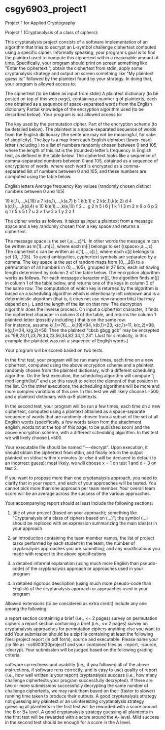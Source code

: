 # csgy6903_project1
Project 1 for Applied Cryptography

Project 1 (Cryptanalysis of a class of ciphers):

This cryptanalysis project consists of a software implementation of an algorithm that tries to decrypt an L-symbol challenge ciphertext computed using a specific cipher. Informally speaking, your program's goal is to find the plaintext used to compute this ciphertext within a reasonable amount of time. Specifically, your program should print on screen something like "Enter the ciphertext:", obtain the ciphertext from stdin, apply some cryptanalysis strategy and output on screen something like "My plaintext guess is:" followed by the plaintext found by your strategy. In doing that, your program is allowed access to:

The ciphertext (to be taken as input from stdin)
A plaintext dictionary (to be posted on top of this web page), containing a number q of plaintexts, each one obtained as a sequence of space-separated words from the English dictionary
Partial knowledge of the encryption algorithm used (to be described below).
Your program is not allowed access to:

The key used by the permutation cipher.
Part of the encryption scheme (to be detailed below).
The plaintext is a space-separated sequence of words from the English dictionary (the sentence may not be meaningful, for sake of simplicity). The key is a map from each English alphabet (lower-case) letter (including <space>) to a list of numbers randomly chosen between 0 and 105, where the length of this list is the (rounded) letter’s frequency in English text, as defined in the table below. The ciphertext looks like a sequence of comma-separated numbers between 0 and 105, obtained as a sequence of encryptions of words, where each word is encrypted as a comma-separated list of numbers between 0 and 105, and these numbers are computed using the table below.


English letters  Average frequency  Key values (randomly chosen distinct numbers between 0 and 105)

<space>          19                 k(<space>,1),…,k(<space>,19)
a                7                  k(a,1),…,k(a,7)
b                1                  k(b,1)
c                2                  k(c,1),k(c,2)
d                4                  k(d,1),…,k(d,4)
e                10                 k(e,1),…,k(e,10)
f                2                  …
g                2
h                5
i                6
j                1
k                1 
l                3
m                2
n                6
o                6
p                2
q                1
r                5
s                5
t                7
u                2
v                1
w                2
x                1
y                2
z                1

The cipher works as follows. It takes as input a plaintext from a message space and a key randomly chosen from a key space and returns a ciphertext.

The message space is the set {<space>,a,..,z}^L. In other words the message m can be written as m[1]...m[L], where each m[i] belongs to set {(space>,a,..,z}
The ciphertext c can be written as c[1],...,c[L], where each c[i] belongs to set {0,..,105}. To avoid ambiguities, cyphertext symbols are separated by a comma.
The key space is the set of random maps from {0,..,26} to a permutation of all numbers in {0,…,105}, grouped in 27 lists, each list having length determined by column 2 of the table below.
The encryption algorithm works as follows. For each message character m[j], the algorithm finds m[j] in column 1 of the table below, and returns one of the keys in column 3 of the same row. The computation of which key is returned by the algorithm is based on a scheduling algorithm which is intentionally left unknown and is a deterministic algorithm (that is, it does not use new random bits) that may depend on j, L and the length of the list on that row.
The decryption algorithm does the inverse process. On input a ciphertext character, it finds the ciphertext character in column 3 of the table, and returns the column 1 plaintext letter (possibly including <space>) that is on the same row.  
For instance, assume k(<space>,1)=76,...,k(<space>,19)=94, k(b,1)=23, k(c,1)=11, k(c,2)=98, k(g,1)=34, k(g,2)=56. Then the plaintext “cbcb gbgg gcb” may be encrypted as “98,23,11,23,79,34,23,56,34,82,34,11,23”. (Just for simplicity, in this example the plaintext was not a sequence of English words.)

Your program will be scored based on two tests.

In the first test, your program will be run many times, each time on a new ciphertext, computed using the above encryption scheme and a plaintext randomly chosen from the plaintext dictionary, with a different scheduling algorithm. On the first execution, the scheduling algorithm will compute “j mod length(list)” and use this result to select the element of that position in the list. On the other executions, the scheduling algorithms will be more and more complex variations of this one. In this test we will likely choose L=500, and a plaintext dictionary with q=5 plaintexts.

In the second test, your program will be run a few times, each time on a new ciphertext, computed using a plaintext obtained as a space-separate sequence of words that are randomly chosen from a subset of the set of all English words (specifically, a few words taken from the attachment english_words.txt at the top of this page, to be published soon) and the above encryption scheme, with a different scheduling algorithm. In this test we will likely choose L=500.

Your executable file should be named "<last name1>-<last name2>-<last name3>-decrypt". Upon execution, it should obtain the ciphertext from stdin, and finally return the output plaintext on stdout within x minutes (or else it will be declared to default to an incorrect guess); most likely, we will choose x = 1 on test 1 and x = 3 on test 2.

If you want to propose more than one cryptanalysis approach, you need to clarify that in your report, and each of your approaches will be tested. You cannot pick more than one approach per team member. Your overall team score will be an average across the success of the various approaches.

Your accompanying report should at least include the following sections:

 1. title of your project (based on your approach); something like "Cryptanalysis of a class of ciphers based on (...)"; the symbol (...) should be replaced with an expression summarizing the main idea(s) in your approach

 2. an introduction containing the team member names; the list of project tasks performed by each student in the team; the number of cryptanalysis approaches you are submitting; and any modifications you made with respect to the above specifications

 3. a detailed informal explanation (using much more English than pseudo-code) of the cryptanalysis approach or approaches used in your program

 4. a detailed rigorous description (using much more pseudo-code than English) of the cryptanalysis approach or approaches used in your program

Allowed extensions (to be considered as extra credit) include any one among the following:

a report section containing a brief (i.e., <= 2 pages) survey on permutation ciphers
a report section containing a brief (i.e., <= 2 pages) survey on cryptanalysis approaches for permutation ciphers
anything else you want to add
Your submission should be a zip file containing at least the following files: project report (in pdf form), source and executable. Please name your zip file as <last-name1><last-name2><last-name3>-cs6903f20project1 and your contained files as <last-name1><last-name2><last-name3>-report, <last-name1><last-name2><last-name3>-source, <last-name1><last-name2><last-name3>-decrypt. Your submission will be judged based on the following grading criteria:

software correctness and usability (i.e., if you followed all of the above instructions, if software runs correctly, and is easy to use)
quality of report (i.e., how well written is your report)
cryptanalysis success (i.e., how many challenge ciphertexts your program successfully decrypted). If there are two or more submissions successfully decrypting the same number of challenge ciphertexts, we may rank them based on their (faster to slower) running time taken to produce their outputs.
A good cryptanalysis strategy not guessing any plaintext or an uninteresting cryptanalysis strategy guessing all plaintexts in the first test will be rewarded with a score around the B or B+ level. A good cryptanalysis strategy guessing all plaintexts in the first test will be rewarded with a score around the A- level. Mild success in the second test should be enough for a score in the A level.

